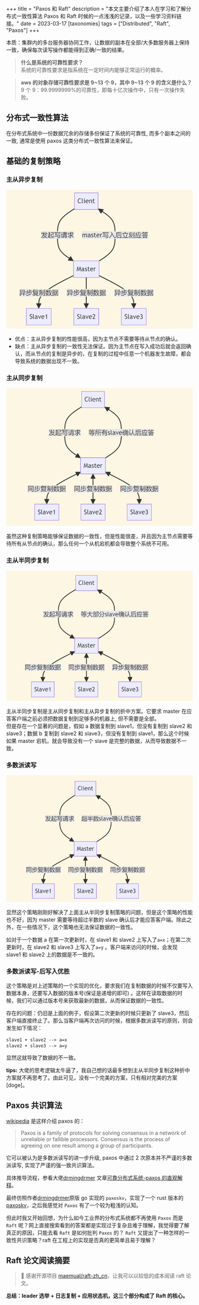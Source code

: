 +++
title = "Paxos 和 Raft"
description = "本文主要介绍了本人在学习和了解分布式一致性算法 Paxos 和 Raft 时候的一点浅浅的记录，以及一些学习资料链接。"
date = 2023-03-17
[taxonomies]
tags = ["Distributed", "Raft", "Paxos"]
+++

本质：集群内的多台服务器协同工作，让数据的副本在全部/大多数服务器上保持一致，确保每次读写操作都能得到正确/一致的结果。

> **什么是系统的可靠性要求？**  
> 系统的可靠性要求是指系统在一定时间内能够正常运行的概率。

> **aws 的对象存储可靠性要求是 9~13 个 9，其中 9~13 个 9 的含义是什么？**  
> 9 个 9：99.9999999%的可靠性，即每十亿次操作中，只有一次操作失败。

## 分布式一致性算法

在分布式系统中一份数据冗余的存储多份保证了系统的可靠性, 而多个副本之间的一致, 通常是使用 paxos 这类分布式一致性算法来保证。

## 基础的复制策略

### 主从异步复制

![主从异步复制](master-slave-asynch-replication.png)

- 优点：主从异步复制的性能很高，因为主节点不需要等待从节点的确认。
- 缺点：主从异步复制的一致性无法保证。因为主节点在写入成功后就会返回确认，而从节点的复制是异步的，在复制的过程中任意一个机器发生故障，都会导致系统的数据出现不一致。

### 主从同步复制

![主从同步复制](master-slave-sync-replication.png)

虽然这种复制策略能够保证数据的一致性，但是性能很差，并且因为主节点需要等待所有从节点的确认，那么任何一个从机宕机都会导致整个系统不可用。

### 主从半同步复制

![主从半同步复制](master-slave-semi-sync.png)

主从半同步复制是主从同步复制和主从异步复制的折中方案。它要求 master 在应答客户端之前必须把数据复制到足够多的机器上,
但不需要是全部。  
但是存在一个显著的问题是，假如 a 数据复制到 slave1，但没有复制到 slave2 和 slave3；数据 b 复制到 slave2 和 slave3，但没有复制到
slave1，那么这个时候如果 master 宕机，就会导致没有一个 slave 是完整的数据，从而导致数据不一致。

### 多数派读写

![多数派读写](majority-reading-writing.png)

显然这个策略刚刚好解决了上面主从半同步复制策略的问题，但是这个策略的性能也不好，因为 master 需要等待超过半数的 slave
确认后才能应答客户端。除此之外，在一些情况下，这个策略也无法保证数据的一致性。

如对于一个数据 a 在第一次更新时，在 slave1 和 slave2 上写入了`a=x`；在第二次更新时，在 slave2 和 slave3 上写入了`a=y`
。客户端来访问的时候，会发现 slave1 和 slave2 上的数据是不一致的。

### 多数派读写-后写入优胜

这个策略是对上述策略的一个实现的优化，要求我们在复制数据的时候不仅要写入数据本身，还要写入数据的版本号(保证是递增的即可)
。这样在读取数据的时候，我们可以通过版本号来获取最新的数据，从而保证数据的一致性。

存在的问题：仍旧是上面的例子，假设第二次更新的时候只更新了 slave3，然后客户端直接终止了。那么当客户端再次访问的时候，根据多数派读写的原则，则会发生如下情况：

```
slave1 + slave2 --> a=x
slave2 + slave3 --> a=y
```

显然这就导致了数据的不一致。

**tips:**
大佬的思考逻辑太牛逼了，我自己想的话最多想到主从半同步复制这种折中方案就不再思考了。由此可见，没有一个完美的方案，只有相对完美的方案[doge]。

## Paxos 共识算法

[wikipedia](<https://en.wikipedia.org/wiki/Paxos_(computer_science)>) 是这样介绍 paxos 的：

> Paxos is a family of protocols for solving consensus in a network of unreliable or fallible processors. Consensus is
> the process of agreeing on one result among a group of participants.

它可以被认为是多数派读写的进一步升级, paxos 中通过 2 次原本并不严谨的多数派读写, 实现了严谨的强一致共识算法。

具体推导流程，参看大佬[drmingdrmer](https://github.com/drmingdrmer)
文章[可靠分布式系统-paxos 的直观解释](https://blog.openacid.com/algo/paxos/)。

最终仿照作者[drmingdrmer](https://github.com/drmingdrmer)原版 go 实现的 `paxoskv`，实现了一个 rust
版本的[paxoskv](https://github.com/realtaobo/consistency/tree/main/paxoskv)，之后我感觉对 `Paxos` 有了一个较为粗浅的认知。

但此时我又开始回想，为什么如今工业界的分布式系统都不再使用 `Paxos` 而是 `Raft`
呢？网上直接搜索看到的答案都是实现过于复杂且难于理解，我觉得要了解真正的原因，只能去看 `Raft` 是如何批判 `Paxos` 的？ `Raft`
又提出了一种怎样的一致性共识策略？raft 在工程上的实现是否真的更简单且易于理解？

## Raft 论文阅读摘要

> 🌻 感谢开源项目 [maemual/raft-zh_cn](https://github.com/maemual/raft-zh_cn)，让我可以以较低的成本阅读 raft 论文。

**总结：leader 选举 + 日志复制 + 应用状态机，这三个部分构成了 Raft 的核心。**
